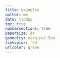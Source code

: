 ```yaml
---
title: examples
author: me
date: \today
toc: true
numbersections: true
papersize: a4
geometry: margin=2.5cm
linkcolor: red
urlcolor: green
---
```

